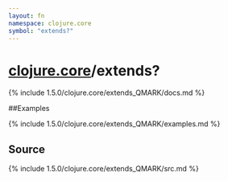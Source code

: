 ```yaml
---
layout: fn
namespace: clojure.core
symbol: "extends?"
---
```


# [clojure.core](../)/extends?

{% include 1.5.0/clojure.core/extends_QMARK/docs.md %}

##Examples

{% include 1.5.0/clojure.core/extends_QMARK/examples.md %}
## Source
{% include 1.5.0/clojure.core/extends_QMARK/src.md %}

